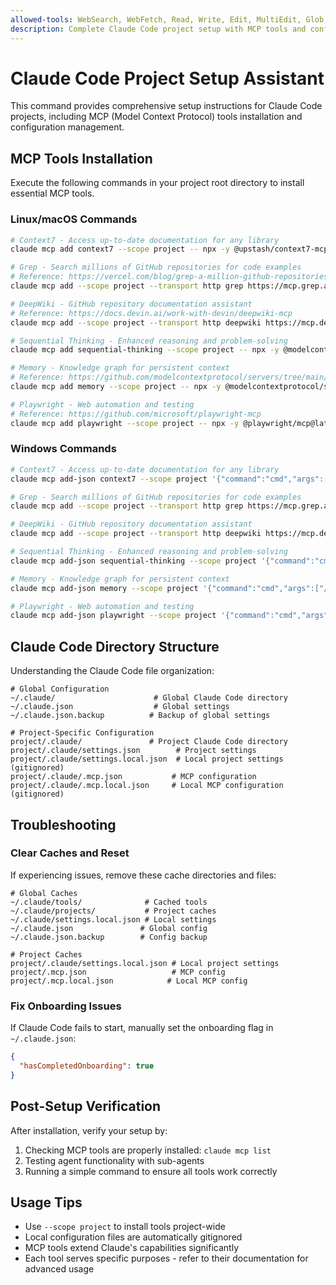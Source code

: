 ```yaml
---
allowed-tools: WebSearch, WebFetch, Read, Write, Edit, MultiEdit, Glob, Grep, Bash, TodoWrite, Task
description: Complete Claude Code project setup with MCP tools and configuration
---
```


# Claude Code Project Setup Assistant

This command provides comprehensive setup instructions for Claude Code projects, including MCP (Model Context Protocol) tools installation and configuration management.

## MCP Tools Installation

Execute the following commands in your project root directory to install essential MCP tools.

### Linux/macOS Commands

```bash
# Context7 - Access up-to-date documentation for any library
claude mcp add context7 --scope project -- npx -y @upstash/context7-mcp@latest

# Grep - Search millions of GitHub repositories for code examples
# Reference: https://vercel.com/blog/grep-a-million-github-repositories-via-mcp
claude mcp add --scope project --transport http grep https://mcp.grep.app

# DeepWiki - GitHub repository documentation assistant
# Reference: https://docs.devin.ai/work-with-devin/deepwiki-mcp
claude mcp add --scope project --transport http deepwiki https://mcp.deepwiki.com/mcp

# Sequential Thinking - Enhanced reasoning and problem-solving
claude mcp add sequential-thinking --scope project -- npx -y @modelcontextprotocol/server-sequential-thinking

# Memory - Knowledge graph for persistent context
# Reference: https://github.com/modelcontextprotocol/servers/tree/main/src/memory
claude mcp add memory --scope project -- npx -y @modelcontextprotocol/server-memory

# Playwright - Web automation and testing
# Reference: https://github.com/microsoft/playwright-mcp
claude mcp add playwright --scope project -- npx -y @playwright/mcp@latest --viewport-size 1920,1080
```

### Windows Commands

```bash
# Context7 - Access up-to-date documentation for any library
claude mcp add-json context7 --scope project '{"command":"cmd","args":["/c","npx","-y","@upstash/context7-mcp@latest"]}'

# Grep - Search millions of GitHub repositories for code examples
claude mcp add --scope project --transport http grep https://mcp.grep.app

# DeepWiki - GitHub repository documentation assistant
claude mcp add --scope project --transport http deepwiki https://mcp.deepwiki.com/mcp

# Sequential Thinking - Enhanced reasoning and problem-solving
claude mcp add-json sequential-thinking --scope project '{"command":"cmd","args":["/c","npx","-y","@modelcontextprotocol/server-sequential-thinking@latest"]}'

# Memory - Knowledge graph for persistent context
claude mcp add-json memory --scope project '{"command":"cmd","args":["/c","npx","-y","@modelcontextprotocol/server-memory@latest"]}'

# Playwright - Web automation and testing
claude mcp add-json playwright --scope project '{"command":"cmd","args":["/c","npx","-y","@playwright/mcp@latest","--viewport-size","1920,1080"]}'
```

## Claude Code Directory Structure

Understanding the Claude Code file organization:

```text
# Global Configuration
~/.claude/                      # Global Claude Code directory
~/.claude.json                  # Global settings
~/.claude.json.backup          # Backup of global settings

# Project-Specific Configuration
project/.claude/               # Project Claude Code directory
project/.claude/settings.json        # Project settings
project/.claude/settings.local.json  # Local project settings (gitignored)
project/.claude/.mcp.json           # MCP configuration
project/.claude/.mcp.local.json     # Local MCP configuration (gitignored)
```

## Troubleshooting

### Clear Caches and Reset

If experiencing issues, remove these cache directories and files:

```text
# Global Caches
~/.claude/tools/              # Cached tools
~/.claude/projects/           # Project caches
~/.claude/settings.local.json # Local settings
~/.claude.json               # Global config
~/.claude.json.backup        # Config backup

# Project Caches
project/.claude/settings.local.json # Local project settings
project/.mcp.json                   # MCP config
project/.mcp.local.json            # Local MCP config
```

### Fix Onboarding Issues

If Claude Code fails to start, manually set the onboarding flag in `~/.claude.json`:

```json
{
  "hasCompletedOnboarding": true
}
```

## Post-Setup Verification

After installation, verify your setup by:
1. Checking MCP tools are properly installed: `claude mcp list`
2. Testing agent functionality with sub-agents
3. Running a simple command to ensure all tools work correctly

## Usage Tips

- Use `--scope project` to install tools project-wide
- Local configuration files are automatically gitignored
- MCP tools extend Claude's capabilities significantly
- Each tool serves specific purposes - refer to their documentation for advanced usage